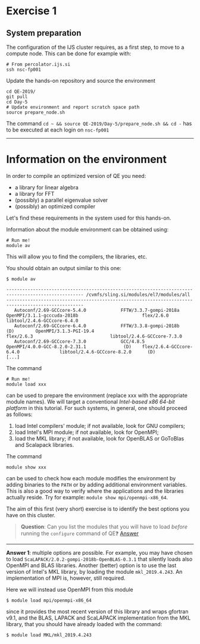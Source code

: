 # Exercise 1

## System preparation

The configuration of the IJS cluster requires, as a first step, to move to a
compute node. This can be done for example with:

    # From percolator.ijs.si
    ssh nsc-fp001

Update the hands-on repository and source the environment

    cd QE-2019/
    git pull
    cd Day-5
    # Update environment and report scratch space path
    source prepare_node.sh

The command `cd ~ && source QE-2019/Day-5/prepare_node.sh && cd -` has to be
executed at each login on `nsc-fp001`

---

# Information on the environment

In order to compile an optimized version of QE you need:

* a library for linear algebra
* a library for FFT
* (possibly) a parallel eigenvalue solver
* (possibly) an optimized compiler

Let's find these requirements in the system used for this hands-on.

Information about the module environment can be obtained using:

    # Run me!
    module av

This will allow you to find the compilers, the libraries, etc.

You should obtain an output similar to this one:

    $ module av
    
    --------------------------------------------------------------------------------------------------- /cvmfs/sling.si/modules/el7/modules/all ---------------------------------------------------------------------------------------------------
       Autoconf/2.69-GCCcore-5.4.0             FFTW/3.3.7-gompi-2018a                                 OpenMPI/3.1.1-gcccuda-2018b                        flex/2.6.0                             libtool/2.4.6-GCCcore-6.4.0
       Autoconf/2.69-GCCcore-6.4.0             FFTW/3.3.8-gompi-2018b                      (D)        OpenMPI/3.1.3-PGI-19.4                             flex/2.6.3                             libtool/2.4.6-GCCcore-7.3.0
       Autoconf/2.69-GCCcore-7.3.0             GCC/4.8.5                                              OpenMPI/4.0.0-GCC-8.2.0-2.31.1              (D)    flex/2.6.4-GCCcore-6.4.0               libtool/2.4.6-GCCcore-8.2.0      (D)
    [...]
    

The command

    # Run me!
    module load xxx

can be used to prepare the environment (replace xxx with the appropriate module names).
We will target a conventional *Intel-based x86 64-bit platform* in this tutorial.
For such systems, in general, one should proceed as follows:

1. load Intel compilers' module; if not available, look for GNU compilers;
2. load Intel's MPI module; if not available, look for OpenMPI;
3. load the MKL library; if not available, look for OpenBLAS or GoToBlas and Scalapack libraries.

The command

    module show xxx

can be used to check how each module modifies the environment by adding
binaries to the `PATH` or by adding additional environment variables.
This is also a good way to verify where the applications and the
libraries actually reside. Try for example: `module show mpi/openmpi-x86_64`.

The aim of this first (very short) exercise is to identify the best options
you have on this cluster. 

> **Question**: Can you list the modules that you will have to load *before* running the `configure` command of QE❓ [Answer](#A1)

---

<a name="A1"></a> **Answer 1**: multiple options are possible. For example, you may have chosen to load 
`ScaLAPACK/2.0.2-gompi-2018b-OpenBLAS-0.3.1` that silently loads also OpenMPI and BLAS 
libraries. Another (better) option is to use the last version of Intel's MKL library,
by loading the module `mkl_2019.4.243`. An implementation of MPI is, however, still required.

Here we will instead use OpenMPI from this module
     
    $ module load mpi/openmpi-x86_64

since it provides the most recent version of this library and wraps gfortran v9.1,
and the BLAS, LAPACK and ScaLAPACK implementation from the MKL library,
that you should have already loaded with the command:

    $ module load MKL/mkl_2019.4.243
